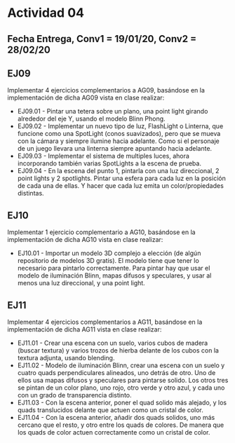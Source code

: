 # Actividad 04

## Fecha Entrega, Conv1 = 19/01/20, Conv2 = 28/02/20

## EJ09

Implementar 4 ejercicios complementarios a AG09, basándose en la implementación de dicha AG09 vista en clase realizar:

- EJ09.01 - Pintar una tetera sobre un plano, una point light girando alrededor del eje Y, usando el modelo Blinn Phong.
- EJ09.02 - Implementar un nuevo tipo de luz, FlashLight o Linterna, que funcione como una SpotLight (conos suavizados), pero que se mueva con la cámara y siempre 
			ilumine hacia adelante. Como si el personaje de un juego llevara una linterna siempre apuntando hacia adelante.
- EJ09.03 - Implementar el sistema de multiples luces, ahora incorporando también varias SpotLights a la escena de prueba.
- EJ09.04 - En la escena del punto 1, pintarla con una luz direccional, 2 point lights y 2 spotlights. Pintar una esfera para cada luz en la posición de cada una de ellas. 
			Y hacer que cada luz emita un color/propiedades distintas.

## EJ10

Implementar 1 ejercicio complementario a AG10, basándose en la implementación de dicha AG10 vista en clase realizar:

- EJ10.01 - Importar un modelo 3D complejo a elección (de algún repositorio de modelos 3D gratis). El modelo tiene que tener lo necesario para pintarlo correctamente. 
			Para pintar hay que usar el modelo de iluminación Blinn, mapas difusos y speculares, y usar al menos una luz direccional, y una point light.

## EJ11

Implementar 4 ejercicios complementarios a AG11, basándose en la implementación de dicha AG11 vista en clase realizar:

- EJ11.01 - Crear una escena con un suelo, varios cubos de madera (buscar textura) y varios trozos de hierba delante de los cubos con la textura adjunta, usando blending.
- EJ11.02 - Modelo de iluminación Blinn, crear una escena con un suelo y cuatro quads perpendiculares alineados, uno detrás de otro. Uno de ellos usa mapas difusos y 
			speculares para pintarse solido. Los otros tres se pintan de un color plano, uno rojo, otro verde y otro azul, y cada uno con un grado de transparencia distinto.
- EJ11.03 - Con la escena anterior, poner el quad solido más alejado, y los quads translucidos delante que actuen como un cristal de color.
- EJ11.04 - Con la escena anterior, añadir dos quads solidos, uno más cercano que el resto, y otro entre los quads de colores. De manera que los quads de color actuen 
			correctamente como un cristal de color.
